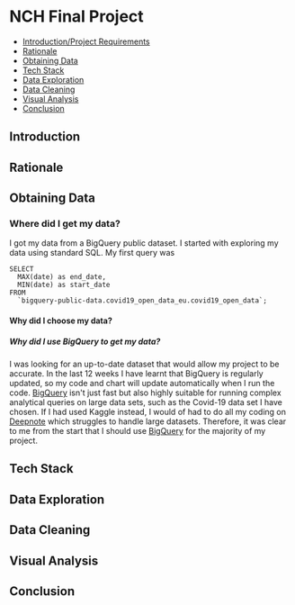 # NCH Final Project
 
- [Introduction/Project Requirements](#Introduction)
- [Rationale](#Rationale)
- [Obtaining Data](#Obtaining-Data)
- [Tech Stack](#Tech-Stack)
- [Data Exploration](#Data-Exploration)
- [Data Cleaning](#Data-Cleaning)
- [Visual Analysis](#Visual-Analysis)
- [Conclusion](#Conclusion)

## Introduction

## Rationale

## Obtaining Data

### Where did I get my data?

I got my data from a BigQuery public dataset.
I started with exploring my data using standard SQL.
My first query was 
```
SELECT
  MAX(date) as end_date,
  MIN(date) as start_date
FROM
  `bigquery-public-data.covid19_open_data_eu.covid19_open_data`;
```

#### Why did I choose my data?

##### Why did I use BigQuery to get my data?

I was looking for an up-to-date dataset that would allow my project to be accurate. In the last 12 weeks I have learnt that BigQuery is regularly updated, so my code and chart will update automatically when I run the code. 
[BigQuery](https://console.cloud.google.com/bigquery) isn't just fast but also highly suitable for running complex analytical queries on large data sets, such as the Covid-19 data set I have chosen. If I had used Kaggle instead, I would of had to do all my coding on [Deepnote](https://deepnote.com/) which struggles to handle large datasets. Therefore, it was clear to me from the start that I should use [BigQuery](https://console.cloud.google.com/bigquery)  for the majority of my project.

## Tech Stack

## Data Exploration

## Data Cleaning 

## Visual Analysis

## Conclusion 

